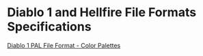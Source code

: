 # Diablo 1 and Hellfire File Formats Specifications

[Diablo 1 PAL File Format - Color Palettes](PAL.md)
